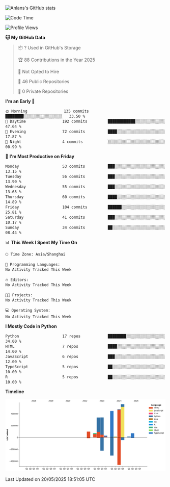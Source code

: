 <!-- ![Anlans's GitHub stats](https://github-readme-stats.vercel.app/api?username=Anlans) -->
![Anlans's GitHub stats](https://github-readme-stats.vercel.app/api?username=Anlans&rank_icon=github)

<!--START_SECTION:waka-->
![Code Time](http://img.shields.io/badge/Code%20Time-0%20secs-blue)

![Profile Views](http://img.shields.io/badge/Profile%20Views-0-blue)

**🐱 My GitHub Data** 

> 📦 ? Used in GitHub's Storage 
 > 
> 🏆 88 Contributions in the Year 2025
 > 
> 🚫 Not Opted to Hire
 > 
> 📜 46 Public Repositories 
 > 
> 🔑 0 Private Repositories 
 > 
**I'm an Early 🐤** 

```text
🌞 Morning                135 commits         ████████░░░░░░░░░░░░░░░░░   33.50 % 
🌆 Daytime                192 commits         ████████████░░░░░░░░░░░░░   47.64 % 
🌃 Evening                72 commits          ████░░░░░░░░░░░░░░░░░░░░░   17.87 % 
🌙 Night                  4 commits           ░░░░░░░░░░░░░░░░░░░░░░░░░   00.99 % 
```
📅 **I'm Most Productive on Friday** 

```text
Monday                   53 commits          ███░░░░░░░░░░░░░░░░░░░░░░   13.15 % 
Tuesday                  56 commits          ███░░░░░░░░░░░░░░░░░░░░░░   13.90 % 
Wednesday                55 commits          ███░░░░░░░░░░░░░░░░░░░░░░   13.65 % 
Thursday                 60 commits          ████░░░░░░░░░░░░░░░░░░░░░   14.89 % 
Friday                   104 commits         ██████░░░░░░░░░░░░░░░░░░░   25.81 % 
Saturday                 41 commits          ███░░░░░░░░░░░░░░░░░░░░░░   10.17 % 
Sunday                   34 commits          ██░░░░░░░░░░░░░░░░░░░░░░░   08.44 % 
```


📊 **This Week I Spent My Time On** 

```text
🕑︎ Time Zone: Asia/Shanghai

💬 Programming Languages: 
No Activity Tracked This Week

🔥 Editors: 
No Activity Tracked This Week

🐱‍💻 Projects: 
No Activity Tracked This Week

💻 Operating System: 
No Activity Tracked This Week
```

**I Mostly Code in Python** 

```text
Python                   17 repos            ████████░░░░░░░░░░░░░░░░░   34.00 % 
HTML                     7 repos             ████░░░░░░░░░░░░░░░░░░░░░   14.00 % 
JavaScript               6 repos             ███░░░░░░░░░░░░░░░░░░░░░░   12.00 % 
TypeScript               5 repos             ██░░░░░░░░░░░░░░░░░░░░░░░   10.00 % 
R                        5 repos             ██░░░░░░░░░░░░░░░░░░░░░░░   10.00 % 
```



**Timeline**

![Lines of Code chart](https://raw.githubusercontent.com/Anlans/Anlans/main/assets/bar_graph.png)


 Last Updated on 20/05/2025 18:51:05 UTC
<!--END_SECTION:waka-->
